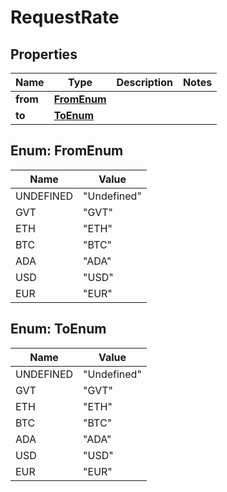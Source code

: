
# RequestRate

## Properties
Name | Type | Description | Notes
------------ | ------------- | ------------- | -------------
**from** | [**FromEnum**](#FromEnum) |  | 
**to** | [**ToEnum**](#ToEnum) |  | 


<a name="FromEnum"></a>
## Enum: FromEnum
Name | Value
---- | -----
UNDEFINED | &quot;Undefined&quot;
GVT | &quot;GVT&quot;
ETH | &quot;ETH&quot;
BTC | &quot;BTC&quot;
ADA | &quot;ADA&quot;
USD | &quot;USD&quot;
EUR | &quot;EUR&quot;


<a name="ToEnum"></a>
## Enum: ToEnum
Name | Value
---- | -----
UNDEFINED | &quot;Undefined&quot;
GVT | &quot;GVT&quot;
ETH | &quot;ETH&quot;
BTC | &quot;BTC&quot;
ADA | &quot;ADA&quot;
USD | &quot;USD&quot;
EUR | &quot;EUR&quot;



